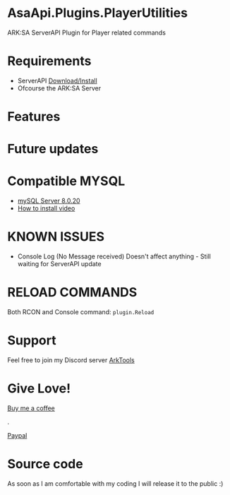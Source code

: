 # AsaApi.Plugins.PlayerUtilities
ARK:SA ServerAPI Plugin for Player related commands

# Requirements
- ServerAPI [Download/Install](https://github.com/ArkServerApi/AsaApi/releases)
- Ofcourse the ARK:SA Server

# Features

# Future updates


# Compatible MYSQL
- [mySQL Server 8.0.20](https://downloads.mysql.com/archives/get/p/25/file/mysql-installer-community-8.0.20.0.msi)
- [How to install video](https://www.youtube.com/watch?v=a4SvklUWmRs)

# KNOWN ISSUES
- Console Log (No Message received)  Doesn't affect anything - Still waiting for ServerAPI update 

# RELOAD COMMANDS​
Both RCON and Console command: `plugin.Reload`


# Support
Feel free to join my Discord server [ArkTools](https://discord.gg/q8rPGprjEJ)

# Give Love!
[Buy me a coffee](https://www.buymeacoffee.com/ohmcodes)




.

[Paypal](https://www.paypal.com/donate/?business=8389QZ23QRDPE&no_recurring=0&item_name=Game+Server%2FTools+Community+Donations&currency_code=CAD)

# Source code
As soon as I am comfortable with my coding I will release it to the public :)
